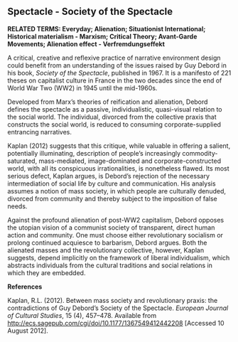 ## Spectacle - Society of the Spectacle

**RELATED TERMS: Everyday; Alienation; Situationist International; Historical materialism - Marxism; Critical Theory; Avant-Garde Movements; Alienation effect - Verfremdungseffekt**

A critical, creative and reflexive practice of narrative environment design could benefit from an understanding of the issues raised by Guy Debord in his book, _Society of the Spectacle_, published in 1967\. It is a manifesto of 221 theses on capitalist culture in France in the two decades since the end of World War Two (WW2) in 1945 until the mid-1960s.

Developed from Marx’s theories of reification and alienation, Debord defines the spectacle as a passive, individualistic, quasi-visual relation to the social world. The individual, divorced from the collective praxis that constructs the social world, is reduced to consuming corporate-supplied entrancing narratives.

Kaplan (2012) suggests that this critique, while valuable in offering a salient, potentially illuminating, description of people’s increasingly commodity-saturated, mass-mediated, image-dominated and corporate-constructed world, with all its conspicuous irrationalities, is nonetheless flawed. Its most serious defect, Kaplan argues, is Debord’s rejection of the necessary intermediation of social life by culture and communication. His analysis assumes a notion of mass society, in which people are culturally denuded, divorced from community and thereby subject to the imposition of false needs.

Against the profound alienation of post-WW2 capitalism, Debord opposes the utopian vision of a communist society of transparent, direct human action and community. One must choose either revolutionary socialism or prolong continued acquiesce to barbarism, Debord argues. Both the alienated masses and the revolutionary collective, however, Kaplan suggests, depend implicitly on the framework of liberal individualism, which abstracts individuals from the cultural traditions and social relations in which they are embedded.

**References**

Kaplan, R.L. (2012). Between mass society and revolutionary praxis: the contradictions of Guy Debord’s Society of the Spectacle. _European Journal of Cultural Studies_, 15 (4), 457–478\. Available from http://ecs.sagepub.com/cgi/doi/10.1177/1367549412442208 [Accessed 10 August 2012].

